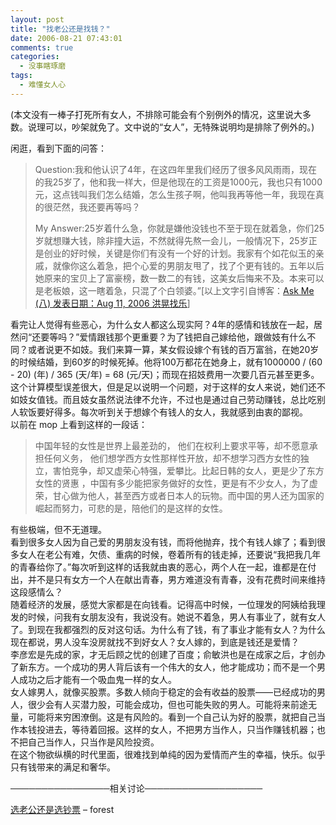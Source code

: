 ```yaml
---
layout: post
title: "找老公还是找钱？"
date: 2006-08-21 07:43:01
comments: true
categories:
  - 没事瞎琢磨
tags:
  - 难懂女人心
---
```

(本文没有一棒子打死所有女人，不排除可能会有个别例外的情况，这里说大多数。说理可以，吵架就免了。文中说的“女人”，无特殊说明均是排除了例外的。)

闲逛，看到下面的问答：

> Question:我和他认识了4年，在这四年里我们经历了很多风风雨雨，现在的我25岁了，他和我一样大，但是他现在的工资是1000元，我也只有1000元，这点钱叫我们怎么结婚，怎么生孩子啊，他叫我再等他一年，我现在真的很茫然，我还要再等吗？
> 
> My Answer:25岁着什么急，你就是嫌他没钱也不至于现在就着急，你们25岁就想赚大钱，除非撞大运，不然就得先熬一会儿，一般情况下，25岁正是创业的好时候，关键是你们有没有一个好的计划。我家有个如花似玉的亲戚，就像你这么着急，把个心爱的男朋友甩了，找了个更有钱的。五年以后她原来的宝贝上了富豪榜，数一数二的有钱，这美女后悔来不及。本来可以是老板娘，这一瞎着急，只混了个白领婆。”[以上文字引自博客：[Ask Me (八)  发表日期：Aug 11, 2006 洪晃找乐][476bdd0a010004zo]]

看完让人觉得有些恶心，为什么女人都这么现实阿？4年的感情和钱放在一起，居然问“还要等吗？”爱情跟钱那个更重要？为了钱把自己嫁给他，跟做妓有什么不同？或者说更不如妓。我们来算一算，某女假设嫁个有钱的百万富翁，在她20岁的时候结婚，到60岁的时候死掉。他将100万都花在她身上，就有1000000 / (60 - 20) (年) / 365 (天/年) = 68 (元/天)；而现在招妓费用一次要几百元甚至更多。这个计算模型误差很大，但是足以说明一个问题，对于这样的女人来说，她们还不如妓女值钱。而且妓女虽然说法律不允许，不过也是通过自己劳动赚钱，总比吃别人软饭要好得多。每次听到关于想嫁个有钱人的女人，我就感到由衷的鄙视。  
以前在 mop 上看到这样的一段话：

> 中国年轻的女性是世界上最差劲的， 他们在权利上要求平等，却不愿意承担任何义务， 他们想学西方女性那样性开放，却不想学习西方女性的独立，害怕竞争，却又虚荣心特强，爱攀比。比起日韩的女人，更是少了东方女性的贤惠 ，中国有多少能把家务做好的女性，更是有不少女人，为了虚荣，甘心做为他人，甚至西方或者日本人的玩物。而中国的男人还为国家的崛起而努力，可悲的是，陪他们的是这样的女性。

有些极端，但不无道理。  
看到很多女人因为自己爱的男朋友没有钱，而将他抛弃，找个有钱人嫁了；看到很多女人在老公有难，欠债、重病的时候，卷着所有的钱走掉，还要说“我把我几年的青春给你了。”每次听到这样的话我就由衷的恶心，两个人在一起，谁都是在付出，并不是只有女方一个人在献出青春，男方难道没有青春，没有花费时间来维持这段感情么？  
随着经济的发展，感觉大家都是在向钱看。记得高中时候，一位理发的阿姨给我理发的时候，问我有女朋友没有，我说没有。她说不着急，男人有事业了，就有女人了。到现在我都强烈的反对这句话。为什么有了钱，有了事业才能有女人？为什么现在都说，男人没车没房就找不到好女人？女人嫁的，到底是钱还是爱情？  
李彦宏是先成的家，才无后顾之忧的创建了百度；俞敏洪也是在成家之后，才创办了新东方。一个成功的男人背后该有一个伟大的女人，他才能成功；而不是一个男人成功之后才能有一个吸血鬼一样的女人。  
女人嫁男人，就像买股票。多数人倾向于稳定的会有收益的股票——已经成功的男人，很少会有人买潜力股，可能会成功，但也可能失败的男人。可能将来前途无量，可能将来穷困潦倒。这是有风险的。看到一个自己认为好的股票，就把自己当作本钱投进去，等待着回报。这样的女人，不把男方当作人，只当作赚钱机器；也不把自己当作人，只当作是风险投资。  
在这个物欲纵横的时代里面，很难找到单纯的因为爱情而产生的幸福，快乐。似乎只有钱带来的满足和奢华。

────────────────相关讨论───────────────────

[选老公还是选钞票][49bf98d701007ngy] – forest

 [476bdd0a010004zo]: http://blog.sina.com.cn/u/476bdd0a010004zo "Ask Me (八) "
 [49bf98d701007ngy]: http://blog.sina.com.cn/s/blog_49bf98d701007ngy.html "选老公还是选钞票"
